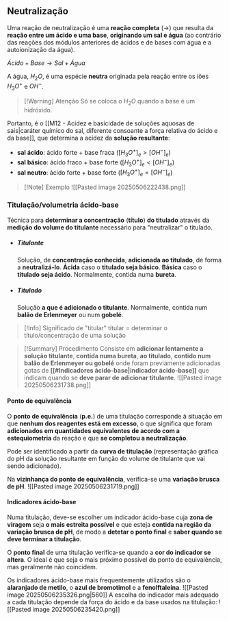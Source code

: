 ## Neutralização
Uma reação de neutralização é uma **reação completa** ($\longrightarrow$) que resulta da **reação entre um ácido e uma base**, **originando um sal e água** (ao contrário das reações dos módulos anteriores de ácidos e de bases com água e a autoionização da água).

$Ácido + Base \longrightarrow Sal + Água$

A água, $H_2O$, é uma espécie **neutra** originada pela reação entre os iões $H_3O^+$ e $OH^-$.
>[!Warning] Atenção
>Só se coloca o $H_2O$ quando a base é um hidróxido.

Portanto, é o [[M12 - Acidez e basicidade de soluções aquosas de sais|caráter químico do sal, diferente consoante a força relativa do ácido e da base]], que determina a acidez da **solução resultante**:
- **sal ácido**: ácido forte + base fraca ($[H_3O^+]_e>[OH^-]_e$)
- **sal básico**: ácido fraco + base forte ($[H_3O^+]_e<[OH^-]_e$)
- **sal neutro**: ácido forte + base forte ($[H_3O^+]_e=[OH^-]_e$)

>[!Note] Exemplo
>![[Pasted image 20250506222438.png]]

### Titulação/volumetria ácido-base
Técnica para **determinar a concentração** (**título**) **do titulado** através da **medição do volume do titulante** necessário para "neutralizar" o titulado.
- ##### Titulante
  Solução, de **concentração conhecida**, **adicionada ao titulado**, de forma a **neutralizá-lo**.
  **Ácida** caso o **titulado seja básico**. **Básica** caso o **titulado seja ácido**.
  Normalmente, contida numa **bureta**.
- ##### Titulado
  Solução **a que é adicionado o titulante**.
  Normalmente, contida num **balão de Erlenmeyer** ou num **gobelé**.

>[!Info] Significado de "titular"
>titular = determinar o título/concentração de uma solução

> [!Summary] Procedimento 
> Consiste em **adicionar lentamente a solução titulante**, **contida numa bureta**, **ao titulado**, **contido num balão de Erlenmeyer ou gobelé** onde foram previamente adicionadas gotas de **[[#Indicadores ácido-base|indicador ácido-base]]** que indicam quando se **deve parar de adicionar titulante**.
> ![[Pasted image 20250506231738.png]]

#### Ponto de equivalência
O **ponto de equivalência** (**p.e.**) de uma titulação corresponde à situação em que **nenhum dos reagentes está em excesso**, o que significa que foram **adicionados em quantidades equivalentes de acordo com a estequiometria** da reação e que **se completou a neutralização**.

Pode ser identificado a partir da **curva de titulação** (representação gráfica do pH da solução resultante em função do volume de titulante que vai sendo adicionado).

Na **vizinhança do ponto de equivalência**, verifica-se uma **variação brusca de pH**.
![[Pasted image 20250506231719.png]]

#### Indicadores ácido-base
Numa titulação, deve-se escolher um indicador ácido-base cuja **zona de viragem** seja **o mais estreita possível** e que esteja **contida na região da variação brusca de pH**, de modo a **detetar o ponto final** e **saber quando se deve terminar a titulação**.

O **ponto final** de uma titulação verifica-se quando a **cor do indicador se altera**. O ideal é que seja o mais próximo possível do ponto de equivalência, mas geralmente não coincidem.

Os indicadores ácido-base mais frequentemente utilizados são o **alaranjado de metilo**, o **azul de bromotimol** e a **fenolftaleína**.
![[Pasted image 20250506235326.png|560]]
A escolha do indicador mais adequado a cada titulação depende da força do ácido e da base usados na titulação:
![[Pasted image 20250506235420.png]]